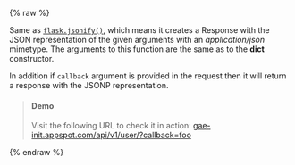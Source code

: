 {% raw %}

Same as [`flask.jsonify()`](http://flask.pocoo.org/docs/api/#flask.json.jsonify), which means it creates a Response with the JSON representation of the given arguments with an _application/json_ mimetype. The arguments to this function are the same as to the **dict** constructor.

In addition if `callback` argument is provided in the request then it will return a response with the JSONP representation.

> #### Demo
>
> Visit the following URL to check it in action: [gae-init.appspot.com/api/v1/user/?callback=foo](https://gae-init.appspot.com/api/v1/user/?callback=foo)

{% endraw %}
